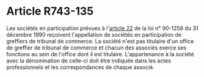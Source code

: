 # Article R743-135

Les sociétés en participation prévues à l'<a href='/affichTexteArticle.do?cidTexte=JORFTEXT000000718101&idArticle=LEGIARTI000006907461&dateTexte=&categorieLien=cid' title='LOI n° 90-1258 du 31 décembre 1990 - art. 22 (V)'>article 22</a> de la loi n° 90-1258 du 31 décembre 1990 reçoivent l'appellation de sociétés en participation de greffiers de tribunal de commerce. La société n'est pas titulaire d'un office de greffier de tribunal de commerce et chacun des associés exerce ses fonctions au sein de l'office dont il est titulaire. L'appartenance à la société avec la dénomination de celle-ci doit être indiquée dans les actes professionnels et les correspondances de chaque associé.